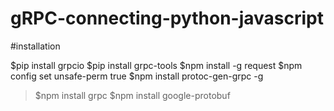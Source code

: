 # gRPC-connecting-python-javascript

#installation

$pip install grpcio
$pip install grpc-tools
$npm install -g request
$npm config set unsafe-perm true
$npm install protoc-gen-grpc -g
>$npm install grpc
$npm install google-protobuf
